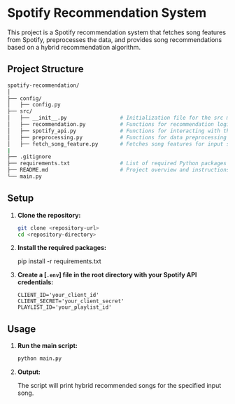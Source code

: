 # Spotify Recommendation System

This project is a Spotify recommendation system that fetches song features from Spotify, preprocesses the data, and provides song recommendations based on a hybrid recommendation algorithm.

## Project Structure
 ```sh
spotify-recommendation/
│
├── config/
│   ├── config.py
├── src/
│   ├── __init__.py                 # Initialization file for the src module
│   ├── recommendation.py           # Functions for recommendation logic
│   ├── spotify_api.py              # Functions for interacting with the Spotify API
│   ├── preprocessing.py            # Functions for data preprocessing and normalization
│   ├── fetch_song_feature.py       # Fetches song features for input song if not present in the dataset.
|
├── .gitignore
├── requirements.txt                # List of required Python packages
├── README.md                       # Project overview and instructions
└── main.py   
 ```

## Setup

1. **Clone the repository:**

    ```sh
    git clone <repository-url>
    cd <repository-directory>
    ```

2. **Install the required packages:**

    pip install -r requirements.txt
    

3. **Create a [`.env`] file in the root directory with your Spotify API credentials:**

    ```env
    CLIENT_ID='your_client_id'
    CLIENT_SECRET='your_client_secret'
    PLAYLIST_ID='your_playlist_id'
    ```

## Usage

1. **Run the main script:**

    ```sh
    python main.py
    ```

2. **Output:**

    The script will print hybrid recommended songs for the specified input song.